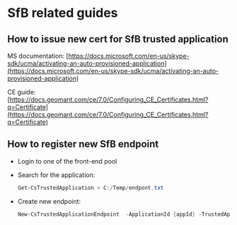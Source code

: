 # SfB related guides

## How to issue new cert for SfB trusted application

MS documentation: [https://docs.microsoft.com/en-us/skype-sdk/ucma/activating-an-auto-provisioned-application](https://docs.microsoft.com/en-us/skype-sdk/ucma/activating-an-auto-provisioned-application)

CE guide: [https://docs.geomant.com/ce/7.0/Configuring_CE_Certificates.html?q=Certificate](https://docs.geomant.com/ce/7.0/Configuring_CE_Certificates.html?q=Certificate)

## How to register new SfB endpoint

- Login to one of the front-end pool
- Search for the application:

    ```powershell
    Get-CsTrustedApplication > C:/Temp/endpont.txt
    ```
 
- Create new endpoint:

    ```powershell
    New-CsTrustedApplicationEndpoint  -ApplicationId {appId} -TrustedApplicationFqdn {ivrpool01.sdudev.loca} -SipAddress {sip:sdu_dev_ivr_ep_3@sdudev.local} -DisplayName {NameWhatIsItUsedFor}
    ```
